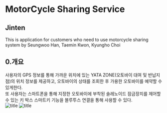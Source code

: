 # MotorCycle Sharing Service
## Jinten
This is application for customers who need to use motorcycle sharing system by Seungwoo Han, Taemin Kwon, Kyungho Choi

## 0.개요
사용자의 GPS 정보를 통해 가까운 위치에 있는 YATA ZONE(오토바이 대여 및 반납지점)의 위치 정보를 제공하고, 오토바이의 상태를 조회한 후
가용한 오토바이를 예약할 수 있게한다.  
또 사용자는 스마트폰을 통해 지정한 오토바이에 부착된 솔레노이드 잠금장치를 제어할 수 있는 키 박스 스마트키 기능을 블루투스 연결을 통해 사용할 수 있다.  
  ![title](https://postfiles.pstatic.net/MjAyMDAzMDNfNDMg/MDAxNTgzMjMxNjYwNzY4.fH9V7WlGGLiIT_PFM_UYtJlmTc9nezD1F50NfY8GFsog.PFVmG5tk2jsXB7WQgu9IXDfkzKUr0M3gTU8ciWDPC6Qg.PNG.tom78/%EC%BA%A1%EC%B2%981.PNG?type=w773)
![title](https://postfiles.pstatic.net/MjAyMDAzMDNfMTg1/MDAxNTgzMjMxNjY0NDAy.JQBXnjPOk15BpTirR5TG0Fre3ANYQAGfPOtotTBzX1wg.ERMs-Oh4sk52gDtoXJxDFDR9tcGzejRsguO9dh5H5Fkg.PNG.tom78/%EC%BA%A1%EC%B2%982.PNG?type=w773)
